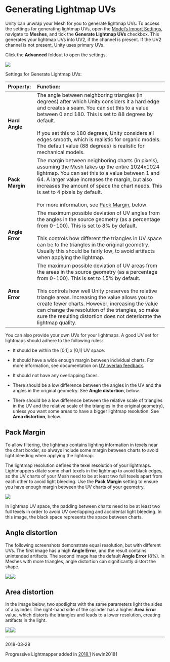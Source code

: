 # Generating Lightmap UVs

Unity can unwrap your Mesh for you to generate lightmap UVs. To access the settings for generating lightmap UVs, open the [Model’s Import Settings](FBXImporter-Model), navigate to __Meshes__, and tick the __Generate Lightmap UVs__ checkbox. This generates your lightmap UVs into UV2, if the channel is present. If the UV2 channel is not present, Unity uses primary UVs.

Click the __Advanced__ foldout to open the settings. 

![](../uploads/Main/LightingGiUvs-GeneratingLightmappingUVs-0.jpg)

Settings for Generate Lightmap UVs:

| __Property:__| __Function:__ |
|:---|:---| 
| __Hard Angle__| The angle between neighboring triangles (in degrees) after which Unity considers it a hard edge and creates a seam. You can set this to a value between 0 and 180. This is set to 88 degrees by default.<br/><br/>If you set this to 180 degrees, Unity considers all edges smooth, which is realistic for organic models. The default value (88 degrees) is realistic for mechanical models. |
| __Pack Margin__| The margin between neighboring charts (in pixels), assuming the Mesh takes up the entire 1024x1024 lightmap. You can set this to a value between 1 and 64. A larger value increases the margin, but also increases the amount of space the chart needs. This is set to 4 pixels by default.<br/><br/>For more information, see [Pack Margin](#PackMargin), below. |
| __Angle Error__| The maximum possible deviation of UV angles from the angles in the source geometry (as a percentage from 0-100). This is set to 8% by default.<br/><br/>This controls how different the triangles in UV space can be to the triangles in the original geometry. Usually this should be fairly low, to avoid artifacts when applying the lightmap.  |
| __Area Error__| The maximum possible deviation of UV areas from the areas in the source geometry (as a percentage from 0-100). This is set to 15% by default.<br/><br/>This controls how well Unity preserves the relative triangle areas. Increasing the value allows you to create fewer charts. However, increasing the value can change the resolution of the triangles, so make sure the resulting distortion does not deteriorate the lightmap quality. |

You can also provide your own UVs for your lightmaps. A good UV set for lightmaps should adhere to the following rules:

* It should be within the [0,1] x [0,1] UV space.

* It should have a wide enough margin between individual charts. For more information, see documentation on [UV overlap feedback](ProgressiveLightmapper-UVOverlap).

* It should not have any overlapping faces.

* There should be a low difference between the angles in the UV and the angles in the original geometry. See __Angle distortion__, below.

* There should be a low difference between the relative scale of triangles in the UV and the relative scale of the triangles in the original geometry), unless you want some areas to have a bigger lightmap resolution. See __Area distortion__, below.

<a name="PackMargin"> </a>

## Pack Margin

To allow filtering, the lightmap contains lighting information in texels near the chart border, so always include some margin between charts to avoid light bleeding when applying the lightmap. 

The lightmap resolution defines the texel resolution of your lightmaps. Lightmappers dilate some chart texels in the lightmap to avoid black edges, so the UV charts of your Mesh need to be at least two full texels apart from each other to avoid light bleeding. Use the __Pack Margin__ setting to ensure you have enough margin between the UV charts of your geometry. 

![](../uploads/Main/LightingGiUvs-GeneratingLightmappingUVs-1.jpg)

In lightmap UV space, the padding between charts need to be at least two full texels in order to avoid UV overlapping and accidental light bleeding. In this image, the black space represents the space between charts.

## Angle distortion

The following screenshots demonstrate equal resolution, but with different UVs. The first image has a high __Angle Error__, and the result contains unintended artifacts. The second image has the default __Angle Error__ (8%). In Meshes with more triangles, angle distortion can significantly distort the shape.

![](../uploads/Main/LightingGiUvs-GeneratingLightmappingUVs-2.png)![](../uploads/Main/LightingGiUvs-GeneratingLightmappingUVs-3.jpg)

## Area distortion

In the image below, two spotlights with the same parameters light the sides of a cylinder. The right-hand side of the cylinder has a higher __Area Error__ value, which distorts the triangles and leads to a lower resolution, creating artifacts in the light.

![](../uploads/Main/LightingGiUvs-GeneratingLightmappingUVs-4.png)![](../uploads/Main/LightingGiUvs-GeneratingLightmappingUVs-5.jpg)

---

<span class="page-edit"> 2018-03-28  <!-- include IncludeTextNewPageSomeEdit --></span>

<span class="page-history">Progressive Lightmapper added in [2018.1](https://docs.unity3d.com/2018.1/Documentation/Manual/30_search.html?q=newin20181) <span class="search-words">NewIn20181</span></span>
